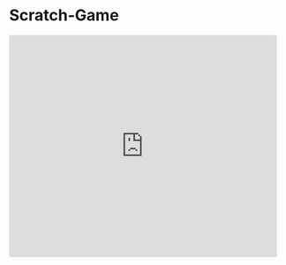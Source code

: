 # Scratch-Game 
<iframe src="https://scratch.mit.edu/projects/380873137/embed" allowtransparency="true" width="485" height="402" frameborder="0" scrolling="no" allowfullscreen></iframe>

